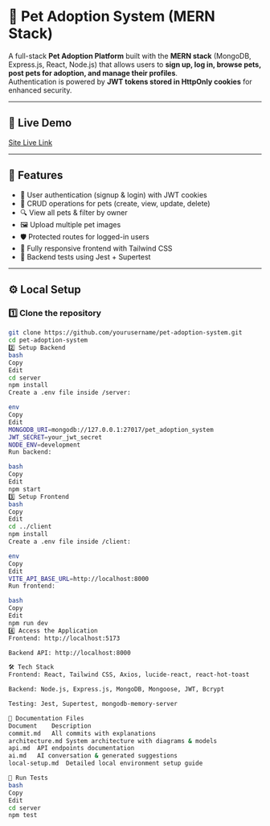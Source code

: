 # 🐾 Pet Adoption System (MERN Stack)

A full-stack **Pet Adoption Platform** built with the **MERN stack** (MongoDB, Express.js, React, Node.js) that allows users to **sign up, log in, browse pets, post pets for adoption, and manage their profiles**.  
Authentication is powered by **JWT tokens stored in HttpOnly cookies** for enhanced security.

---

## 🔗 Live Demo

[Site Live Link](https://petadoptionsys-1.onrender.com)

---

## 📜 Features

- 👤 User authentication (signup & login) with JWT cookies
- 🐶 CRUD operations for pets (create, view, update, delete)
- 🔍 View all pets & filter by owner
- 🖼 Upload multiple pet images
- 🛡 Protected routes for logged-in users
- 📱 Fully responsive frontend with Tailwind CSS
- 🧪 Backend tests using Jest + Supertest

---

## ⚙ Local Setup

### 1️⃣ Clone the repository

```bash
git clone https://github.com/yourusername/pet-adoption-system.git
cd pet-adoption-system
2️⃣ Setup Backend
bash
Copy
Edit
cd server
npm install
Create a .env file inside /server:

env
Copy
Edit
MONGODB_URI=mongodb://127.0.0.1:27017/pet_adoption_system
JWT_SECRET=your_jwt_secret
NODE_ENV=development
Run backend:

bash
Copy
Edit
npm start
3️⃣ Setup Frontend
bash
Copy
Edit
cd ../client
npm install
Create a .env file inside /client:

env
Copy
Edit
VITE_API_BASE_URL=http://localhost:8000
Run frontend:

bash
Copy
Edit
npm run dev
4️⃣ Access the Application
Frontend: http://localhost:5173

Backend API: http://localhost:8000

🛠 Tech Stack
Frontend: React, Tailwind CSS, Axios, lucide-react, react-hot-toast

Backend: Node.js, Express.js, MongoDB, Mongoose, JWT, Bcrypt

Testing: Jest, Supertest, mongodb-memory-server

📄 Documentation Files
Document	Description
commit.md	All commits with explanations
architecture.md	System architecture with diagrams & models
api.md	API endpoints documentation
ai.md	AI conversation & generated suggestions
local-setup.md	Detailed local environment setup guide

🚀 Run Tests
bash
Copy
Edit
cd server
npm test
```

